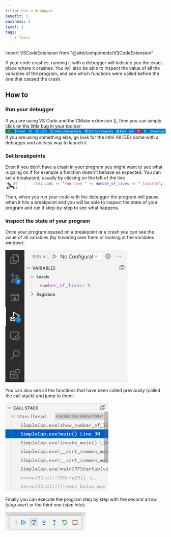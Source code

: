 ```yaml
---
title: Use a debugger
benefit: 5
easiness: 4
level: 1
tags:
    - Tools
---
```

import VSCodeExtension from "@site/components/VSCodeExtension"

If your code crashes, running it with a debugger will indicate you the exact place where it crashes. You will also be able to inspect the value of all the variables of the program, and see which functions were called before the one that caused the crash.

## How to

### Run your debugger

If you are using VS Code and the CMake extension (<VSCodeExtension id="ms-vscode.cmake-tools"/>), then you can simply click on the little bug in your toolbar:
![Debugger icon of VS Code](./img/debugger.png)
If you are using something else, go look for the info! All IDEs come with a debugger and an easy way to launch it.

### Set breakpoints

Even if you don't have a crash in your program you might want to see what is going on if for example a function doesn't behave as expected. You can set a breakpoint, usually by clicking on the left of the line
![Setting a breakpoint](./img/breakpoint.png)

Then, when you run your code with the debugger the program will pause when it hits a breakpoint and you will be able to inspect the state of your program and run it step-by-step to see what happens.

### Inspect the state of your program

Once your program paused on a breakpoint or a crash you can see the value of all variables (by hovering over them or looking at the variables window):

![Watching the value of variables](./img/variable_watcher.png)

You can also see all the functions that have been called previously (called the call stack) and jump to them:

![Seeing the call stack](./img/call_stack_debugger.png)

Finally you can execute the program step by step with the second arrow (*step over*) or the third one (*step into*):

![Seeing the call stack](./img/debugger_step_by_step.png)